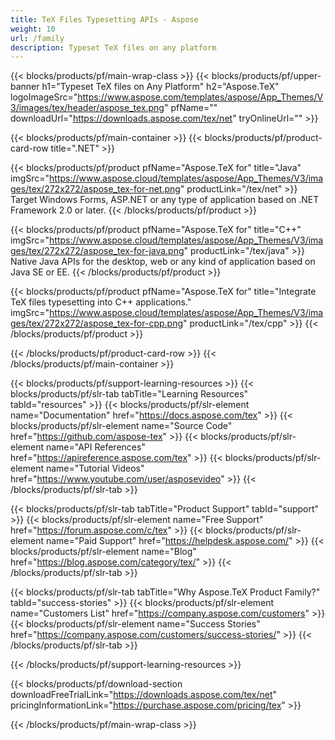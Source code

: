 ```yaml
---
title: TeX Files Typesetting APIs - Aspose 
weight: 10
url: /family
description: Typeset TeX files on any platform
---
```


{{< blocks/products/pf/main-wrap-class >}}
{{< blocks/products/pf/upper-banner h1="Typeset TeX files on Any Platform" h2="Aspose.TeX" logoImageSrc="https://www.aspose.com/templates/aspose/App_Themes/V3/images/tex/header/aspose_tex.png" pfName="" downloadUrl="https://downloads.aspose.com/tex/net" tryOnlineUrl="" >}}

{{< blocks/products/pf/main-container >}}
{{< blocks/products/pf/product-card-row title=".NET" >}}

{{< blocks/products/pf/product pfName="Aspose.TeX for" title="Java" imgSrc="https://www.aspose.cloud/templates/aspose/App_Themes/V3/images/tex/272x272/aspose_tex-for-net.png" productLink="/tex/net" >}}
Target Windows Forms, ASP.NET or any type of application based on .NET Framework 2.0 or later.
{{< /blocks/products/pf/product >}}

{{< blocks/products/pf/product pfName="Aspose.TeX for" title="C++" imgSrc="https://www.aspose.cloud/templates/aspose/App_Themes/V3/images/tex/272x272/aspose_tex-for-java.png" productLink="/tex/java" >}}
Native Java APIs for the desktop, web or any kind of application based on Java SE or EE.
{{< /blocks/products/pf/product >}}

{{< blocks/products/pf/product pfName="Aspose.TeX for" title="Integrate TeX files typesetting into C++ applications." imgSrc="https://www.aspose.cloud/templates/aspose/App_Themes/V3/images/tex/272x272/aspose_tex-for-cpp.png" productLink="/tex/cpp" >}}
{{< /blocks/products/pf/product >}}

{{< /blocks/products/pf/product-card-row >}}
{{< /blocks/products/pf/main-container >}}

{{< blocks/products/pf/support-learning-resources >}}
{{< blocks/products/pf/slr-tab tabTitle="Learning Resources" tabId="resources" >}}
{{< blocks/products/pf/slr-element name="Documentation" href="https://docs.aspose.com/tex" >}}
{{< blocks/products/pf/slr-element name="Source Code" href="https://github.com/aspose-tex" >}}
{{< blocks/products/pf/slr-element name="API References" href="https://apireference.aspose.com/tex" >}}
{{< blocks/products/pf/slr-element name="Tutorial Videos" href="https://www.youtube.com/user/asposevideo" >}}
{{< /blocks/products/pf/slr-tab >}}

{{< blocks/products/pf/slr-tab tabTitle="Product Support" tabId="support" >}}
{{< blocks/products/pf/slr-element name="Free Support" href="https://forum.aspose.com/c/tex" >}}
{{< blocks/products/pf/slr-element name="Paid Support" href="https://helpdesk.aspose.com/" >}}
{{< blocks/products/pf/slr-element name="Blog" href="https://blog.aspose.com/category/tex/" >}}
{{< /blocks/products/pf/slr-tab >}}

{{< blocks/products/pf/slr-tab tabTitle="Why Aspose.TeX Product Family?" tabId="success-stories" >}}
{{< blocks/products/pf/slr-element name="Customers List" href="https://company.aspose.com/customers" >}}
{{< blocks/products/pf/slr-element name="Success Stories" href="https://company.aspose.com/customers/success-stories/" >}}
{{< /blocks/products/pf/slr-tab >}}

{{< /blocks/products/pf/support-learning-resources >}}

{{< blocks/products/pf/download-section downloadFreeTrialLink="https://downloads.aspose.com/tex/net" pricingInformationLink="https://purchase.aspose.com/pricing/tex" >}}

{{< /blocks/products/pf/main-wrap-class >}}